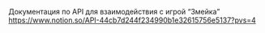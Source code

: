 Документация по API для взаимодействия с игрой “Змейка” https://www.notion.so/API-44cb7d244f234990b1e32615756e5137?pvs=4
